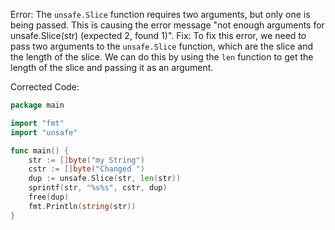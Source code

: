 Error: The `unsafe.Slice` function requires two arguments, but only one is being passed. This is causing the error message "not enough arguments for unsafe.Slice(str) (expected 2, found 1)".
Fix: To fix this error, we need to pass two arguments to the `unsafe.Slice` function, which are the slice and the length of the slice. We can do this by using the `len` function to get the length of the slice and passing it as an argument.

Corrected Code:
```go
package main

import "fmt"
import "unsafe"

func main() {
	str := []byte("my String")
	cstr := []byte("Changed ")
	dup := unsafe.Slice(str, len(str))
	sprintf(str, "%s%s", cstr, dup)
	free(dup)
	fmt.Println(string(str))
}
```
